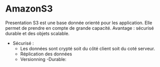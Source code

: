 # AmazonS3

Presentation 
S3 est une base donnée orienté pour les application. Elle permet de prendre en compte de grande capacité. 
Avantage : sécurisé durable et des objets scalable.

- Sécurisé  : 
	-  Les données sont crypté soit du côté client soit du coté serveur.
	- Réplication des données
	- Versionning
-Durable:

<!--stackedit_data:
eyJoaXN0b3J5IjpbODI0ODI5NjMyLC02NTc2NTAwODddfQ==
-->